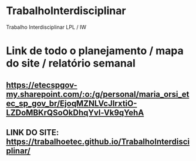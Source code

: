 # TrabalhoInterdisciplinar
Trabalho Interdisciplinar LPL / IW 

# Link de todo o planejamento / mapa do site / relatório semanal

## https://etecspgov-my.sharepoint.com/:o:/g/personal/maria_orsi_etec_sp_gov_br/EjoqMZNLVcJIrxtiO-LZDoMBKrQSoOkDhqYvl-Vk9qYehA


## LINK DO SITE: https://trabalhoetec.github.io/TrabalhoInterdisciplinar/
